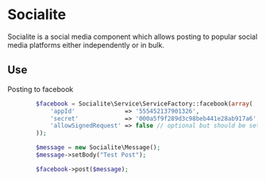 Socialite
===============
Socialite is a social media component which allows posting to popular social media platforms either independently or
in bulk.

Use
---------------
Posting to facebook

```PHP
        $facebook = Socialite\Service\ServiceFactory::facebook(array(
            'appId'              => '555452137901326',
            'secret'             => '000a5f9f289d3c98beb441e28ab917a6',
            'allowSignedRequest' => false // optional but should be set to false for non-canvas apps
        ));

        $message = new Socialite\Message();
        $message->setBody("Test Post");

        $facebook->post($message);
```
